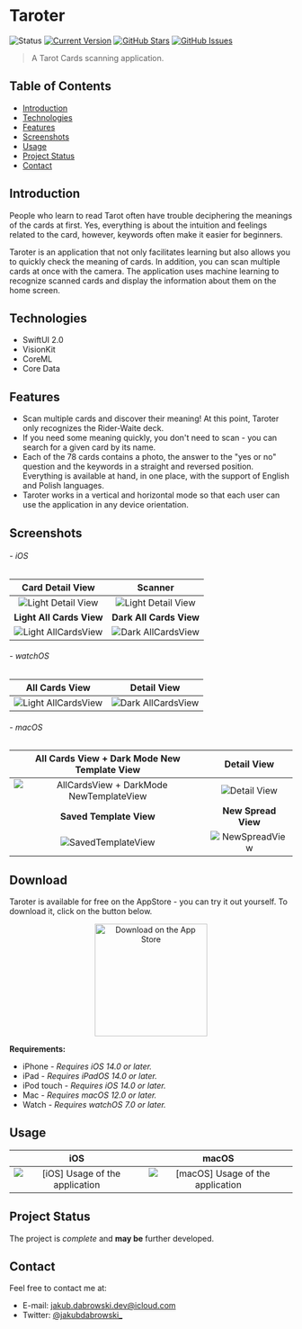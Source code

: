 # Taroter
![Status](https://img.shields.io/static/v1?label=status&message=complete&color=brightgreen) [![Current Version](https://img.shields.io/badge/version-1.0-green.svg)](https://github.com/gph4ppy/taroter) [![GitHub Stars](https://img.shields.io/github/stars/gph4ppy/taroter.svg)](https://github.com/gph4ppy/Taroter/stargazers) [![GitHub Issues](https://img.shields.io/github/issues/gph4ppy/taroter.svg)](https://github.com/gph4ppy/taroter/issues)

> A Tarot Cards scanning application.

## Table of Contents
* [Introduction](#introduction)
* [Technologies](#technologies)
* [Features](#features)
* [Screenshots](#screenshots)
* [Usage](#usage)
* [Project Status](#project-status)
* [Contact](#contact)

## Introduction
People who learn to read Tarot often have trouble deciphering the meanings of the cards at first. Yes, everything is about the intuition and feelings related to the card, however, keywords often make it easier for beginners.

Taroter is an application that not only facilitates learning but also allows you to quickly check the meaning of cards. In addition, you can scan multiple cards at once with the camera. The application uses machine learning to recognize scanned cards and display the information about them on the home screen.

## Technologies
- SwiftUI 2.0
- VisionKit
- CoreML
- Core Data

## Features
- Scan multiple cards and discover their meaning! At this point, Taroter only recognizes the Rider-Waite deck.
- If you need some meaning quickly, you don't need to scan - you can search for a given card by its name.
- Each of the 78 cards contains a photo, the answer to the "yes or no" question and the keywords in a straight and reversed position. Everything is available at hand, in one place, with the support of English and Polish languages.
- Taroter works in a vertical and horizontal mode so that each user can use the application in any device orientation.

## Screenshots
###### - iOS
| Card Detail View          | Scanner                   |
|:-------------------------:|:-------------------------:|
| ![Light Detail View](https://user-images.githubusercontent.com/41966757/146786161-857560d2-27e2-4aff-b3fe-6358fde47c80.png)    | ![Light Detail View](https://user-images.githubusercontent.com/41966757/146786188-d5d10dd9-d254-4767-ac02-69ed43f5397a.png)    |
| **Light All Cards View**  | **Dark All Cards View**   |
| ![Light AllCardsView](https://user-images.githubusercontent.com/41966757/146786082-47d460a4-f560-43ba-8cd9-19656f55fea4.png)   |  ![Dark AllCardsView](https://user-images.githubusercontent.com/41966757/146786123-59870b9a-56c9-428a-8b8f-dceae90505a7.png)   |

###### - watchOS 
| All Cards View            | Detail View               |
|:-------------------------:|:-------------------------:|
| ![Light AllCardsView](https://user-images.githubusercontent.com/41966757/146790821-5d73a51e-5b11-4f02-af5e-5045f56202fb.PNG)   |  ![Dark AllCardsView](https://user-images.githubusercontent.com/41966757/146790864-67d118da-f7b0-4e34-acf4-334527eb66c4.PNG)   |

###### - macOS
| All Cards View + Dark Mode New Template View | Detail View |
|:-------------------------:|:-------------------------:|
| ![AllCardsView + DarkMode NewTemplateView](https://user-images.githubusercontent.com/41966757/153022853-0b636633-583c-4f40-890a-ffa33703dd79.png) | ![Detail View](https://user-images.githubusercontent.com/41966757/153023018-0bf54a2c-b2b3-4254-8649-e97705c0905f.png) |
| **Saved Template View**   | **New Spread View**       |
| ![SavedTemplateView](https://user-images.githubusercontent.com/41966757/153023298-d83b7eda-61a8-4789-9cdb-b40dd0cc400c.png) | ![NewSpreadView](https://user-images.githubusercontent.com/41966757/153024399-706cb6f2-dd71-4341-9550-8381f29e3995.png) |

## Download
Taroter is available for free on the AppStore - you can try it out yourself. To download it, click on the button below.

<p align="center">
  <a href="https://apps.apple.com/us/app/taroter-tarot-cards-scanner/id1597650532#?platform=iphone">
    <img alt="Download on the App Store" title="App Store" src="https://developer.apple.com/assets/elements/badges/download-on-the-app-store.svg" width="200">
  </a>
</p>

**Requirements:**
- iPhone - _Requires iOS 14.0 or later._
- iPad - _Requires iPadOS 14.0 or later._
- iPod touch - _Requires iOS 14.0 or later._
- Mac -  _Requires macOS 12.0 or later._
- Watch - _Requires watchOS 7.0 or later._

## Usage
| iOS                       | macOS                     |
|:-------------------------:|:-------------------------:|
|<img src="https://user-images.githubusercontent.com/41966757/146793328-9e64a4c9-c4f8-4c26-8e4d-9de7bb78a843.gif" alt="[iOS] Usage of the application"/> | <img src="https://user-images.githubusercontent.com/41966757/153026765-d68bfb81-9999-4347-8720-88cb04bf9007.gif" alt="[macOS] Usage of the application"/> |

## Project Status
The project is _complete_ and **may be** further developed.

## Contact
Feel free to contact me at:
- E-mail: jakub.dabrowski.dev@icloud.com
- Twitter: [@jakubdabrowski_](https://twitter.com/jakubdabrowski_)
